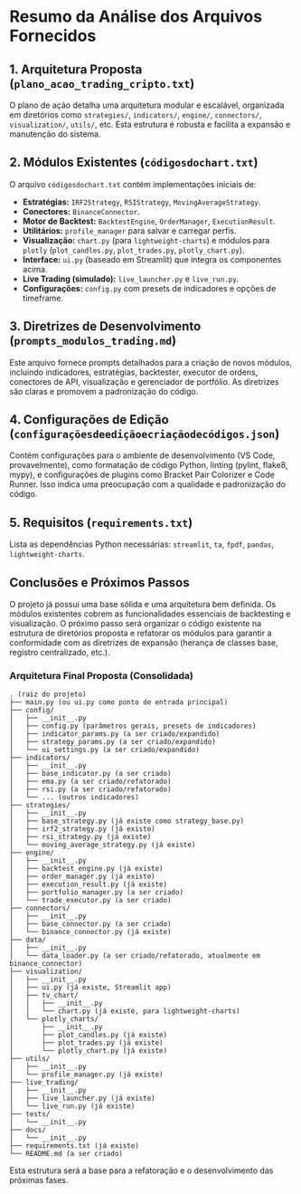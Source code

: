 
# Resumo da Análise dos Arquivos Fornecidos

## 1. Arquitetura Proposta (`plano_acao_trading_cripto.txt`)
O plano de ação detalha uma arquitetura modular e escalável, organizada em diretórios como `strategies/`, `indicators/`, `engine/`, `connectors/`, `visualization/`, `utils/`, etc. Esta estrutura é robusta e facilita a expansão e manutenção do sistema.

## 2. Módulos Existentes (`códigosdochart.txt`)
O arquivo `códigosdochart.txt` contém implementações iniciais de:
- **Estratégias:** `IRF2Strategy`, `RSIStrategy`, `MovingAverageStrategy`.
- **Conectores:** `BinanceConnector`.
- **Motor de Backtest:** `BacktestEngine`, `OrderManager`, `ExecutionResult`.
- **Utilitários:** `profile_manager` para salvar e carregar perfis.
- **Visualização:** `chart.py` (para `lightweight-charts`) e módulos para `plotly` (`plot_candles.py`, `plot_trades.py`, `plotly_chart.py`).
- **Interface:** `ui.py` (baseado em Streamlit) que integra os componentes acima.
- **Live Trading (simulado):** `live_launcher.py` e `live_run.py`.
- **Configurações:** `config.py` com presets de indicadores e opções de timeframe.

## 3. Diretrizes de Desenvolvimento (`prompts_modulos_trading.md`)
Este arquivo fornece prompts detalhados para a criação de novos módulos, incluindo indicadores, estratégias, backtester, executor de ordens, conectores de API, visualização e gerenciador de portfólio. As diretrizes são claras e promovem a padronização do código.

## 4. Configurações de Edição (`configuraçõesdeediçãoecriaçãodecódigos.json`)
Contém configurações para o ambiente de desenvolvimento (VS Code, provavelmente), como formatação de código Python, linting (pylint, flake8, mypy), e configurações de plugins como Bracket Pair Colorizer e Code Runner. Isso indica uma preocupação com a qualidade e padronização do código.

## 5. Requisitos (`requirements.txt`)
Lista as dependências Python necessárias: `streamlit`, `ta`, `fpdf`, `pandas`, `lightweight-charts`.

## Conclusões e Próximos Passos
O projeto já possui uma base sólida e uma arquitetura bem definida. Os módulos existentes cobrem as funcionalidades essenciais de backtesting e visualização. O próximo passo será organizar o código existente na estrutura de diretórios proposta e refatorar os módulos para garantir a conformidade com as diretrizes de expansão (herança de classes base, registro centralizado, etc.).

### Arquitetura Final Proposta (Consolidada)

```
. (raiz do projeto)
├── main.py (ou ui.py como ponto de entrada principal)
├── config/
│   ├── __init__.py
│   ├── config.py (parâmetros gerais, presets de indicadores)
│   ├── indicator_params.py (a ser criado/expandido)
│   ├── strategy_params.py (a ser criado/expandido)
│   └── ui_settings.py (a ser criado/expandido)
├── indicators/
│   ├── __init__.py
│   ├── base_indicator.py (a ser criado)
│   ├── ema.py (a ser criado/refatorado)
│   ├── rsi.py (a ser criado/refatorado)
│   └── ... (outros indicadores)
├── strategies/
│   ├── __init__.py
│   ├── base_strategy.py (já existe como strategy_base.py)
│   ├── irf2_strategy.py (já existe)
│   ├── rsi_strategy.py (já existe)
│   └── moving_average_strategy.py (já existe)
├── engine/
│   ├── __init__.py
│   ├── backtest_engine.py (já existe)
│   ├── order_manager.py (já existe)
│   ├── execution_result.py (já existe)
│   ├── portfolio_manager.py (a ser criado)
│   └── trade_executor.py (a ser criado)
├── connectors/
│   ├── __init__.py
│   ├── base_connector.py (a ser criado)
│   └── binance_connector.py (já existe)
├── data/
│   ├── __init__.py
│   └── data_loader.py (a ser criado/refatorado, atualmente em binance_connector)
├── visualization/
│   ├── __init__.py
│   ├── ui.py (já existe, Streamlit app)
│   ├── tv_chart/
│   │   ├── __init__.py
│   │   └── chart.py (já existe, para lightweight-charts)
│   └── plotly_charts/
│       ├── __init__.py
│       ├── plot_candles.py (já existe)
│       ├── plot_trades.py (já existe)
│       └── plotly_chart.py (já existe)
├── utils/
│   ├── __init__.py
│   └── profile_manager.py (já existe)
├── live_trading/
│   ├── __init__.py
│   ├── live_launcher.py (já existe)
│   └── live_run.py (já existe)
├── tests/
│   └── __init__.py
├── docs/
│   └── __init__.py
├── requirements.txt (já existe)
└── README.md (a ser criado)
```

Esta estrutura será a base para a refatoração e o desenvolvimento das próximas fases.

